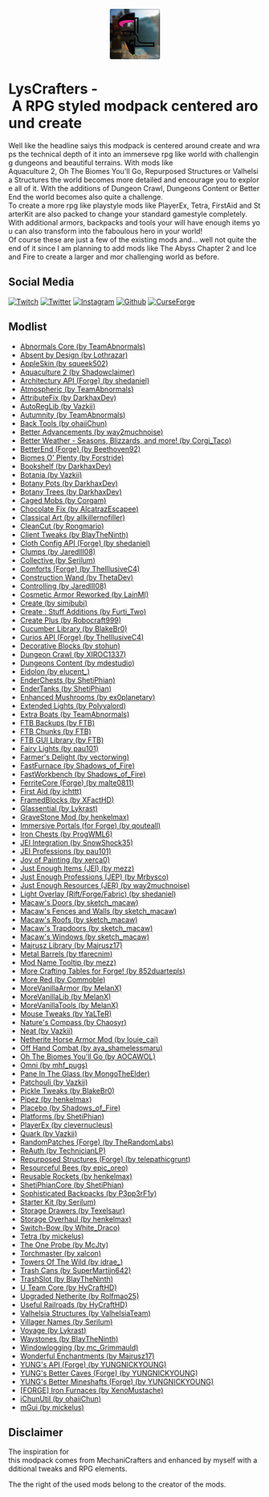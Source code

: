 <p align="center">
    <img src="assets/logo.png?raw=true" alt="LysCrafters" title="LysCrafters" style="width: 100px">
</p>

# LysCrafters - A RPG styled modpack centered around create

Well like the headline saiys this modpack is centered around create and wraps the technical depth of it into an immerseve rpg like world with challenging dungeons and beautiful terrains. With mods like 
Aquaculture 2, Oh The Biomes You'll Go, Repurposed Structures or Valhelsia Structures the world becomes more detailed and encourage you to explore all of it. With the additions of Dungeon Crawl, Dungeons Content or BetterEnd the world becomes also quite a challenge.
To create a more rpg like playstyle mods like PlayerEx, Tetra, FirstAid and StarterKit are also packed to change your standard gamestyle completely.
With additional armors, backpacks and tools your will have enough items you can also transform into the faboulous hero in your world!
Of course these are just a few of the existing mods and... well not quite the end of it since I am planning to add mods like The Abyss Chapter 2 and Ice and Fire to create a larger and mor challenging world as before.
 
## Social Media

[![Twitch](https://img.shields.io/badge/Twitch.tv-orange?color=%239146FF&logo=twitch&logoColor=%23FFFFFF&style=for-the-badge)](https://twitch.tv/lyssar_ "Twitch")
[![Twitter](https://img.shields.io/badge/Twitter-orange?color=%231DA1F2&logo=twitter&logoColor=%23FFFFFF&style=for-the-badge)](https://twitter.com/lyssar__ "Twitter")
[![Instagram](https://img.shields.io/badge/Instagram-orange?color=%23E4405F&logo=instagram&logoColor=%23FFFFFF&style=for-the-badge)](https://www.instagram.com/lyss4r/ "Instagram")
[![Github](https://img.shields.io/badge/Github-orange?color=%23181717&logo=github&logoColor=%23FFFFFF&style=for-the-badge)](https://github.com/lyssar "Github")
[![CurseForge](https://img.shields.io/badge/CurseForge-orange?color=%236441A4&logo=curseforge&logoColor=%23FFFFFF&style=for-the-badge)](https://www.curseforge.com/minecraft/modpacks/lyscrafters "CurseForge")

## Modlist

*   [Abnormals Core (by TeamAbnormals)](https://www.curseforge.com/minecraft/mc-mods/abnormals-core)
*   [Absent by Design (by Lothrazar)](https://www.curseforge.com/minecraft/mc-mods/absent-by-design)
*   [AppleSkin (by squeek502)](https://www.curseforge.com/minecraft/mc-mods/appleskin)
*   [Aquaculture 2 (by Shadowclaimer)](https://www.curseforge.com/minecraft/mc-mods/aquaculture)
*   [Architectury API (Forge) (by shedaniel)](https://www.curseforge.com/minecraft/mc-mods/architectury-forge)
*   [Atmospheric (by TeamAbnormals)](https://www.curseforge.com/minecraft/mc-mods/atmospheric)
*   [AttributeFix (by DarkhaxDev)](https://www.curseforge.com/minecraft/mc-mods/attributefix)
*   [AutoRegLib (by Vazkii)](https://www.curseforge.com/minecraft/mc-mods/autoreglib)
*   [Autumnity (by TeamAbnormals)](https://www.curseforge.com/minecraft/mc-mods/autumnity)
*   [Back Tools (by ohaiiChun)](https://www.curseforge.com/minecraft/mc-mods/back-tools)
*   [Better Advancements (by way2muchnoise)](https://www.curseforge.com/minecraft/mc-mods/better-advancements)
*   [Better Weather - Seasons, Blizzards, and more! (by Corgi_Taco)](https://www.curseforge.com/minecraft/mc-mods/better-weather)
*   [BetterEnd (Forge) (by Beethoven92)](https://www.curseforge.com/minecraft/mc-mods/betterend-forge-port)
*   [Biomes O' Plenty (by Forstride)](https://www.curseforge.com/minecraft/mc-mods/biomes-o-plenty)
*   [Bookshelf (by DarkhaxDev)](https://www.curseforge.com/minecraft/mc-mods/bookshelf)
*   [Botania (by Vazkii)](https://www.curseforge.com/minecraft/mc-mods/botania)
*   [Botany Pots (by DarkhaxDev)](https://www.curseforge.com/minecraft/mc-mods/botany-pots)
*   [Botany Trees (by DarkhaxDev)](https://www.curseforge.com/minecraft/mc-mods/botany-trees)
*   [Caged Mobs (by Corgam)](https://www.curseforge.com/minecraft/mc-mods/caged-mobs)
*   [Chocolate Fix (by AlcatrazEscapee)](https://www.curseforge.com/minecraft/mc-mods/chocolate-fix)
*   [Classical Art (by allkillernofiller)](https://www.curseforge.com/minecraft/mc-mods/classical-art)
*   [CleanCut (by Rongmario)](https://www.curseforge.com/minecraft/mc-mods/cleancut)
*   [Client Tweaks (by BlayTheNinth)](https://www.curseforge.com/minecraft/mc-mods/client-tweaks)
*   [Cloth Config API (Forge) (by shedaniel)](https://www.curseforge.com/minecraft/mc-mods/cloth-config-forge)
*   [Clumps (by Jaredlll08)](https://www.curseforge.com/minecraft/mc-mods/clumps)
*   [Collective (by Serilum)](https://www.curseforge.com/minecraft/mc-mods/collective)
*   [Comforts (Forge) (by TheIllusiveC4)](https://www.curseforge.com/minecraft/mc-mods/comforts)
*   [Construction Wand (by ThetaDev)](https://www.curseforge.com/minecraft/mc-mods/construction-wand)
*   [Controlling (by Jaredlll08)](https://www.curseforge.com/minecraft/mc-mods/controlling)
*   [Cosmetic Armor Reworked (by LainMI)](https://www.curseforge.com/minecraft/mc-mods/cosmetic-armor-reworked)
*   [Create (by simibubi)](https://www.curseforge.com/minecraft/mc-mods/create)
*   [Create : Stuff Additions (by Furti_Two)](https://www.curseforge.com/minecraft/mc-mods/create-stuff-additions)
*   [Create Plus (by Robocraft999)](https://www.curseforge.com/minecraft/mc-mods/create-plus)
*   [Cucumber Library (by BlakeBr0)](https://www.curseforge.com/minecraft/mc-mods/cucumber)
*   [Curios API (Forge) (by TheIllusiveC4)](https://www.curseforge.com/minecraft/mc-mods/curios)
*   [Decorative Blocks (by stohun)](https://www.curseforge.com/minecraft/mc-mods/decorative-blocks)
*   [Dungeon Crawl (by XIROC1337)](https://www.curseforge.com/minecraft/mc-mods/dungeon-crawl)
*   [Dungeons Content (by mdestudio)](https://www.curseforge.com/minecraft/mc-mods/minecraft-dungeons-content)
*   [Eidolon (by elucent_)](https://www.curseforge.com/minecraft/mc-mods/eidolon)
*   [EnderChests (by ShetiPhian)](https://www.curseforge.com/minecraft/mc-mods/enderchests)
*   [EnderTanks (by ShetiPhian)](https://www.curseforge.com/minecraft/mc-mods/endertanks)
*   [Enhanced Mushrooms (by ex0planetary)](https://www.curseforge.com/minecraft/mc-mods/enhanced-mushrooms)
*   [Extended Lights (by Polyvalord)](https://www.curseforge.com/minecraft/mc-mods/extended-lights-mod)
*   [Extra Boats (by TeamAbnormals)](https://www.curseforge.com/minecraft/mc-mods/extra-boats)
*   [FTB Backups (by FTB)](https://www.curseforge.com/minecraft/mc-mods/ftb-backups)
*   [FTB Chunks (by FTB)](https://www.curseforge.com/minecraft/mc-mods/ftb-chunks)
*   [FTB GUI Library (by FTB)](https://www.curseforge.com/minecraft/mc-mods/ftb-gui-library)
*   [Fairy Lights (by pau101)](https://www.curseforge.com/minecraft/mc-mods/fairy-lights)
*   [Farmer's Delight (by vectorwing)](https://www.curseforge.com/minecraft/mc-mods/farmers-delight)
*   [FastFurnace (by Shadows_of_Fire)](https://www.curseforge.com/minecraft/mc-mods/fastfurnace)
*   [FastWorkbench (by Shadows_of_Fire)](https://www.curseforge.com/minecraft/mc-mods/fastworkbench)
*   [FerriteCore (Forge) (by malte0811)](https://www.curseforge.com/minecraft/mc-mods/ferritecore)
*   [First Aid (by ichttt)](https://www.curseforge.com/minecraft/mc-mods/first-aid)
*   [FramedBlocks (by XFactHD)](https://www.curseforge.com/minecraft/mc-mods/framedblocks)
*   [Glassential (by Lykrast)](https://www.curseforge.com/minecraft/mc-mods/glassential)
*   [GraveStone Mod (by henkelmax)](https://www.curseforge.com/minecraft/mc-mods/gravestone-mod)
*   [Immersive Portals (for Forge) (by qouteall)](https://www.curseforge.com/minecraft/mc-mods/immersive-portals-for-forge)
*   [Iron Chests (by ProgWML6)](https://www.curseforge.com/minecraft/mc-mods/iron-chests)
*   [JEI Integration (by SnowShock35)](https://www.curseforge.com/minecraft/mc-mods/jei-integration)
*   [JEI Professions (by pau101)](https://www.curseforge.com/minecraft/mc-mods/jei-professions)
*   [Joy of Painting (by xerca0)](https://www.curseforge.com/minecraft/mc-mods/joy-of-painting)
*   [Just Enough Items (JEI) (by mezz)](https://www.curseforge.com/minecraft/mc-mods/jei)
*   [Just Enough Professions (JEP) (by Mrbysco)](https://www.curseforge.com/minecraft/mc-mods/just-enough-professions-jep)
*   [Just Enough Resources (JER) (by way2muchnoise)](https://www.curseforge.com/minecraft/mc-mods/just-enough-resources-jer)
*   [Light Overlay (Rift/Forge/Fabric) (by shedaniel)](https://www.curseforge.com/minecraft/mc-mods/light-overlay)
*   [Macaw's Doors (by sketch_macaw)](https://www.curseforge.com/minecraft/mc-mods/macaws-doors)
*   [Macaw's Fences and Walls (by sketch_macaw)](https://www.curseforge.com/minecraft/mc-mods/macaws-fences-and-walls)
*   [Macaw's Roofs (by sketch_macaw)](https://www.curseforge.com/minecraft/mc-mods/macaws-roofs)
*   [Macaw's Trapdoors (by sketch_macaw)](https://www.curseforge.com/minecraft/mc-mods/macaws-trapdoors)
*   [Macaw's Windows (by sketch_macaw)](https://www.curseforge.com/minecraft/mc-mods/macaws-windows)
*   [Majrusz Library (by Majrusz17)](https://www.curseforge.com/minecraft/mc-mods/majrusz-library)
*   [Metal Barrels (by tfarecnim)](https://www.curseforge.com/minecraft/mc-mods/metal-barrels)
*   [Mod Name Tooltip (by mezz)](https://www.curseforge.com/minecraft/mc-mods/mod-name-tooltip)
*   [More Crafting Tables for Forge! (by 852duartepls)](https://www.curseforge.com/minecraft/mc-mods/more-crafting-tables-for-forge)
*   [More Red (by Commoble)](https://www.curseforge.com/minecraft/mc-mods/more-red)
*   [MoreVanillaArmor (by MelanX)](https://www.curseforge.com/minecraft/mc-mods/morevanillaarmor)
*   [MoreVanillaLib (by MelanX)](https://www.curseforge.com/minecraft/mc-mods/morevanillalib)
*   [MoreVanillaTools (by MelanX)](https://www.curseforge.com/minecraft/mc-mods/morevanillatools)
*   [Mouse Tweaks (by YaLTeR)](https://www.curseforge.com/minecraft/mc-mods/mouse-tweaks)
*   [Nature's Compass (by Chaosyr)](https://www.curseforge.com/minecraft/mc-mods/natures-compass)
*   [Neat (by Vazkii)](https://www.curseforge.com/minecraft/mc-mods/neat)
*   [Netherite Horse Armor Mod (by louie_cai)](https://www.curseforge.com/minecraft/mc-mods/netherite-horse-armor-mod)
*   [Off Hand Combat (by aya_shamelessmaru)](https://www.curseforge.com/minecraft/mc-mods/off-hand-combat)
*   [Oh The Biomes You'll Go (by AOCAWOL)](https://www.curseforge.com/minecraft/mc-mods/oh-the-biomes-youll-go)
*   [Omni (by mhf_pugs)](https://www.curseforge.com/minecraft/mc-mods/omni)
*   [Pane In The Glass (by MongoTheElder)](https://www.curseforge.com/minecraft/mc-mods/pane-in-the-glass)
*   [Patchouli (by Vazkii)](https://www.curseforge.com/minecraft/mc-mods/patchouli)
*   [Pickle Tweaks (by BlakeBr0)](https://www.curseforge.com/minecraft/mc-mods/pickle-tweaks)
*   [Pipez (by henkelmax)](https://www.curseforge.com/minecraft/mc-mods/pipez)
*   [Placebo (by Shadows_of_Fire)](https://www.curseforge.com/minecraft/mc-mods/placebo)
*   [Platforms (by ShetiPhian)](https://www.curseforge.com/minecraft/mc-mods/platforms)
*   [PlayerEx (by clevernucleus)](https://www.curseforge.com/minecraft/mc-mods/playerex)
*   [Quark (by Vazkii)](https://www.curseforge.com/minecraft/mc-mods/quark)
*   [RandomPatches (Forge) (by TheRandomLabs)](https://www.curseforge.com/minecraft/mc-mods/randompatches-forge)
*   [ReAuth (by TechnicianLP)](https://www.curseforge.com/minecraft/mc-mods/reauth)
*   [Repurposed Structures (Forge) (by telepathicgrunt)](https://www.curseforge.com/minecraft/mc-mods/repurposed-structures)
*   [Resourceful Bees (by epic_oreo)](https://www.curseforge.com/minecraft/mc-mods/resourceful-bees)
*   [Reusable Rockets (by henkelmax)](https://www.curseforge.com/minecraft/mc-mods/reusable-rockets)
*   [ShetiPhianCore (by ShetiPhian)](https://www.curseforge.com/minecraft/mc-mods/shetiphiancore)
*   [Sophisticated Backpacks (by P3pp3rF1y)](https://www.curseforge.com/minecraft/mc-mods/sophisticated-backpacks)
*   [Starter Kit (by Serilum)](https://www.curseforge.com/minecraft/mc-mods/starter-kit)
*   [Storage Drawers (by Texelsaur)](https://www.curseforge.com/minecraft/mc-mods/storage-drawers)
*   [Storage Overhaul (by henkelmax)](https://www.curseforge.com/minecraft/mc-mods/storage-overhaul)
*   [Switch-Bow (by White_Draco)](https://www.curseforge.com/minecraft/mc-mods/switch-bow)
*   [Tetra (by mickelus)](https://www.curseforge.com/minecraft/mc-mods/tetra)
*   [The One Probe (by McJty)](https://www.curseforge.com/minecraft/mc-mods/the-one-probe)
*   [Torchmaster (by xalcon)](https://www.curseforge.com/minecraft/mc-mods/torchmaster)
*   [Towers Of The Wild (by idrae_)](https://www.curseforge.com/minecraft/mc-mods/towers-of-the-wild)
*   [Trash Cans (by SuperMartijn642)](https://www.curseforge.com/minecraft/mc-mods/trash-cans)
*   [TrashSlot (by BlayTheNinth)](https://www.curseforge.com/minecraft/mc-mods/trashslot)
*   [U Team Core (by HyCraftHD)](https://www.curseforge.com/minecraft/mc-mods/u-team-core)
*   [Upgraded Netherite (by Rolfmao25)](https://www.curseforge.com/minecraft/mc-mods/upgraded-netherite)
*   [Useful Railroads (by HyCraftHD)](https://www.curseforge.com/minecraft/mc-mods/useful-railroads)
*   [Valhelsia Structures (by ValhelsiaTeam)](https://www.curseforge.com/minecraft/mc-mods/valhelsia-structures)
*   [Villager Names (by Serilum)](https://www.curseforge.com/minecraft/mc-mods/villager-names)
*   [Voyage (by Lykrast)](https://www.curseforge.com/minecraft/mc-mods/voyage)
*   [Waystones (by BlayTheNinth)](https://www.curseforge.com/minecraft/mc-mods/waystones)
*   [Windowlogging (by mc_Grimmauld)](https://www.curseforge.com/minecraft/mc-mods/windowlogging)
*   [Wonderful Enchantments (by Majrusz17)](https://www.curseforge.com/minecraft/mc-mods/wonderful-enchantments)
*   [YUNG's API (Forge) (by YUNGNICKYOUNG)](https://www.curseforge.com/minecraft/mc-mods/yungs-api)
*   [YUNG's Better Caves (Forge) (by YUNGNICKYOUNG)](https://www.curseforge.com/minecraft/mc-mods/yungs-better-caves)
*   [YUNG's Better Mineshafts (Forge) (by YUNGNICKYOUNG)](https://www.curseforge.com/minecraft/mc-mods/yungs-better-mineshafts-forge)
*   [[FORGE] Iron Furnaces (by XenoMustache)](https://www.curseforge.com/minecraft/mc-mods/iron-furnaces)
*   [iChunUtil (by ohaiiChun)](https://www.curseforge.com/minecraft/mc-mods/ichunutil)
*   [mGui (by mickelus)](https://www.curseforge.com/minecraft/mc-mods/mgui)

## Disclaimer

The inspiration for this modpack comes from MechaniCrafters and enhanced by myself with additional tweaks and RPG elements.

The the right of the used mods belong to the creator of the mods.
